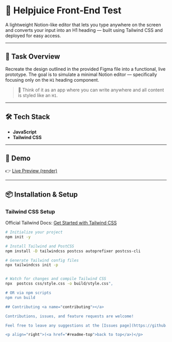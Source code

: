 # 📖 Helpjuice Front-End Test

A lightweight Notion-like editor that lets you type anywhere on the screen and converts your input into an H1 heading — built using Tailwind CSS and deployed for easy access.

---

## 🚀 Task Overview

Recreate the design outlined in the provided Figma file into a functional, live prototype. The goal is to simulate a minimal Notion editor — specifically focusing only on the `H1` heading component.

> 🧠 Think of it as an app where you can write anywhere and all content is styled like an `H1`.

---

## 🛠️ Tech Stack

- **JavaScript**
- **Tailwind CSS**

---

## 🔗 Demo

👉 [Live Preview (render)](https://helpjuice-front-end-internship.onrender.com/)

---

## 📦 Installation & Setup

### Tailwind CSS Setup

Official Tailwind Docs: [Get Started with Tailwind CSS](https://tailwindcss.com/docs/installation)

```bash
# Initialize your project
npm init -y

# Install Tailwind and PostCSS
npm install -D tailwindcss postcss autoprefixer postcss-cli

# Generate Tailwind config files
npx tailwindcss init -p


# Watch for changes and compile Tailwind CSS
npx  postcss css/style.css -o build/style.css",

# OR via npm scripts
npm run build

## Contributing <a name="contributing"></a>

Contributions, issues, and feature requests are welcome!

Feel free to leave any suggestions at the [Issues page](https://github.com/BenMukebo/front-end-test-helpjuice/issues)

<p align="right">(<a href="#readme-top">back to top</a>)</p>


